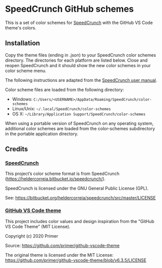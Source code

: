 # SpeedCrunch GitHub schemes

This is a set of color schemes for [SpeedCrunch](https://heldercorreia.bitbucket.io/speedcrunch/) with the GitHub VS Code theme's colors.

## Installation

Copy the theme files (ending in .json) to your SpeedCrunch color schemes
directory. The directories for each platform are listed below. Close and reopen
SpeedCrunch and it should show the new color schemes in your color scheme menu.

The following instructions are adapted from the [SpeedCrunch user manual](https://heldercorreia.bitbucket.io/speedcrunch/advanced/colorschemeformat.html).

Color scheme files are loaded from the following directory:

- Windows: `C:/Users/<USERNAME>/AppData/Roaming/SpeedCrunch/color-schemes`
- Linux/Unix: `~/.local/SpeedCrunch/color-schemes`
- OS X: `~/Library/Application Support/SpeedCrunch/color-schemes`

When using a portable version of SpeedCrunch on any operating system, additional color schemes are loaded from the color-schemes subdirectory in the portable application directory.

## Credits

### [SpeedCrunch](https://heldercorreia.bitbucket.io/speedcrunch/)

This project’s color scheme format is from SpeedCrunch (https://heldercorreia.bitbucket.io/speedcrunch/).

SpeedCrunch is licensed under the GNU General Public License (GPL).

See: https://bitbucket.org/heldercorreia/speedcrunch/src/master/LICENSE

### [GitHub VS Code theme](https://github.com/primer/github-vscode-theme)

This project includes color values and design inspiration from the "GitHub VS Code Theme" (MIT License).

Copyright (c) 2020 Primer

Source: https://github.com/primer/github-vscode-theme

The original theme is licensed under the MIT License:
<https://github.com/primer/github-vscode-theme/blob/v6.3.5/LICENSE>
